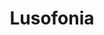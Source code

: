 ---
title: "Lusofonia"
aka: "Luso"
group: "Portugame"
site: "//www.romhacking.net/community/6488/"
email: "yuvbav@gmail.com"
facebook: ""
twitter: ""
discord: "Lusofonia#3041"
furt: "2993"
category: ["Tradutor"]
languages: ["Inglês", "Português"]
real_name: ""
dob: ""
---